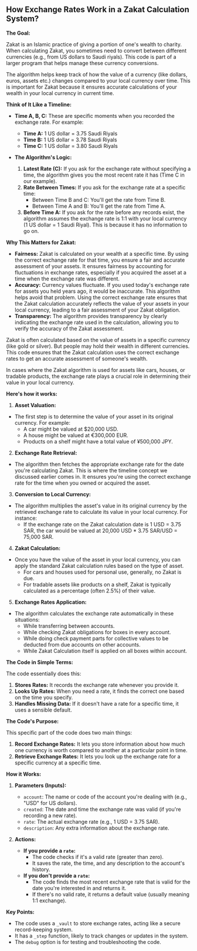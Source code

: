 ## **How Exchange Rates Work in a Zakat Calculation System?**

**The Goal:**

Zakat is an Islamic practice of giving a portion of one's wealth to charity. When calculating Zakat, you sometimes need to convert between different currencies (e.g., from US dollars to Saudi riyals). This code is part of a larger program that helps manage these currency conversions.

The algorithm helps keep track of how the value of a currency (like dollars, euros, assets etc.) changes compared to your local currency over time. This is important for Zakat because it ensures accurate calculations of your wealth in your local currency in current time.

**Think of It Like a Timeline:**

* **Time A, B, C:**  These are specific moments when you recorded the exchange rate. For example:
    * **Time A:** 1 US dollar = 3.75 Saudi Riyals
    * **Time B:** 1 US dollar = 3.78 Saudi Riyals
    * **Time C:** 1 US dollar = 3.80 Saudi Riyals

* **The Algorithm's Logic:**
    1. **Latest Rate (C):** If you ask for the exchange rate without specifying a time, the algorithm gives you the most recent rate it has (Time C in our example).
    2. **Rate Between Times:** If you ask for the exchange rate at a specific time:
        * Between Time B and C:  You'll get the rate from Time B.
        * Between Time A and B:  You'll get the rate from Time A.
    3. **Before Time A:** If you ask for the rate before any records exist, the algorithm assumes the exchange rate is 1:1 with your local currency (1 US dollar = 1 Saudi Riyal). This is because it has no information to go on.

**Why This Matters for Zakat:**

* **Fairness:** Zakat is calculated on your wealth at a specific time. By using the correct exchange rate for that time, you ensure a fair and accurate assessment of your assets. It ensures fairness by accounting for fluctuations in exchange rates, especially if you acquired the asset at a time when the exchange rate was different.
* **Accuracy:** Currency values fluctuate. If you used today's exchange rate for assets you held years ago, it would be inaccurate. This algorithm helps avoid that problem. Using the correct exchange rate ensures that the Zakat calculation accurately reflects the value of your assets in your local currency, leading to a fair assessment of your Zakat obligation.
* **Transparency:** The algorithm provides transparency by clearly indicating the exchange rate used in the calculation, allowing you to verify the accuracy of the Zakat assessment.

Zakat is often calculated based on the value of assets in a specific currency (like gold or silver). But people may hold their wealth in different currencies.  This code ensures that the Zakat calculation uses the correct exchange rates to get an accurate assessment of someone's wealth.

In cases where the Zakat algorithm is used for assets like cars, houses, or tradable products, the exchange rate plays a crucial role in determining their value in your local currency.

**Here's how it works:**

1. **Asset Valuation:**

* The first step is to determine the value of your asset in its original currency. For example:
    * A car might be valued at $20,000 USD.
    * A house might be valued at €300,000 EUR.
    * Products on a shelf might have a total value of ¥500,000 JPY.

2. **Exchange Rate Retrieval:**

* The algorithm then fetches the appropriate exchange rate for the date you're calculating Zakat. This is where the timeline concept we discussed earlier comes in. It ensures you're using the correct exchange rate for the time when you owned or acquired the asset.

3. **Conversion to Local Currency:**

* The algorithm multiplies the asset's value in its original currency by the retrieved exchange rate to calculate its value in your local currency. For instance:
    * If the exchange rate on the Zakat calculation date is 1 USD = 3.75 SAR, the car would be valued at 20,000 USD * 3.75 SAR/USD = 75,000 SAR.

4. **Zakat Calculation:**

* Once you have the value of the asset in your local currency, you can apply the standard Zakat calculation rules based on the type of asset.
    * For cars and houses used for personal use, generally, no Zakat is due.
    * For tradable assets like products on a shelf, Zakat is typically calculated as a percentage (often 2.5%) of their value.

5. **Exchange Rates Application:**
* The algorithm calculates the exchange rate automatically in these situations:
    * While transferring between accounts.
    * While checking Zakat obligations for boxes in every account.
    * While doing check payment parts for collective values to be deducted from due accounts on other accounts.
    * While Zakat Calculation itself is applied on all boxes within account.

**The Code in Simple Terms:**

The code essentially does this:

1. **Stores Rates:** It records the exchange rate whenever you provide it.
2. **Looks Up Rates:** When you need a rate, it finds the correct one based on the time you specify.
3. **Handles Missing Data:** If it doesn't have a rate for a specific time, it uses a sensible default.

**The Code's Purpose:**

This specific part of the code does two main things:

1. **Record Exchange Rates:** It lets you store information about how much one currency is worth compared to another at a particular point in time.
2. **Retrieve Exchange Rates:** It lets you look up the exchange rate for a specific currency at a specific time. 

**How it Works:**

1. **Parameters (Inputs):**
   - `account`: The name or code of the account you're dealing with (e.g., "USD" for US dollars).
   - `created`: The date and time the exchange rate was valid (if you're recording a new rate).
   - `rate`: The actual exchange rate (e.g., 1 USD = 3.75 SAR).
   - `description`:  Any extra information about the exchange rate.

2. **Actions:**
   - **If you provide a `rate`:**
     - The code checks if it's a valid rate (greater than zero).
     - It saves the rate, the time, and any description to the account's history.
   - **If you don't provide a `rate`:**
     - The code finds the most recent exchange rate that is valid for the date you're interested in and returns it.
     - If there's no valid rate, it returns a default value (usually meaning 1:1 exchange).

**Key Points:**

- The code uses a `_vault` to store exchange rates, acting like a secure record-keeping system.
- It has a `_step` function, likely to track changes or updates in the system. 
- The `debug` option is for testing and troubleshooting the code.
